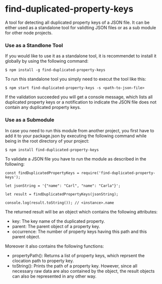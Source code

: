 # find-duplicated-property-keys

A tool for detecting all duplicated property keys of a JSON file. It can be either used as a standalone tool for validting JSON files or as a sub module for other node projects.


### Use as a Standlone Tool

If you would like to use it as a standalone tool, it is recommendet to install it globally by using the following command:

```
$ npm install -g find-duplicated-property-keys
```

To run this standalone tool you simply need to execut the tool like this:

```
$ npm start find-duplicated-property-keys -s <path-to-json-file>
```

If the validation succeeded you will get a console message, which lists all duplicated property keys or a notification to indicate the JSON file does not contain any duplicated property keys.


### Use as a Submodule

In case you need to run this module from another project, you first have to add it to your package.json by executing the following command while being in the root directory of your project:

```
$ npm install find-duplicated-property-keys
```

To validate a JSON file you have to run the module as described in the following:

```
const findDuplicatedPropertyKeys = require('find-duplicated-property-keys');

let jsonString = '{"name": "Carl", "name": "Carla"}';

let result = findDuplicatedPropertyKeys(jsonString);

console.log(result.toString()); // <instance>.name
```

The returned result will be an object which contains the following attributes:

- key: The key name of the duplicated property.
- parent: The parent object of a property key.
- occurrence: The number of property keys having this path and this parent object.

Moreover it also contains the following functions:
- propertyPath(): Returns a list of property keys, which reprsent the clocation path to property key.
- toString(): Prints the path of a property key. However, since all necessary raw data are also contained by the object, the result objects can also be represented in any other way.
